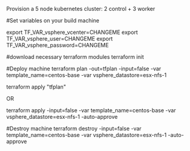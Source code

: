 Provision a 5 node kubernetes cluster:
2 control + 3 worker

#Set variables on your build machine

export TF_VAR_vsphere_vcenter=CHANGEME
export TF_VAR_vsphere_user=CHANGEME
export TF_VAR_vsphere_password=CHANGEME

#download necessary terraform modules
terraform init


#Deploy machine
terraform plan -out=tfplan -input=false -var template_name=centos-base -var vsphere_datastore=esx-nfs-1

terraform apply "tfplan"

OR 

terraform apply -input=false -var template_name=centos-base -var vsphere_datastore=esx-nfs-1 -auto-approve


#Destroy machine
terraform destroy -input=false -var template_name=centos-base -var vsphere_datastore=esx-nfs-1 -auto-approve